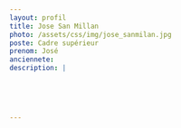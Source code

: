 ```yaml
---
layout: profil
title: Jose San Millan
photo: /assets/css/img/jose_sanmilan.jpg
poste: Cadre supérieur
prenom: José
anciennete: 
description: |
 

  

  
---
```

